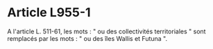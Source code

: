 # Article L955-1

A l'article L. 511-61, les mots : " ou des collectivités territoriales " sont remplacés par les mots : " ou des îles Wallis et Futuna ".
